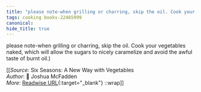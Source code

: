 ```yaml
---
title: "please note-when grilling or charring, skip the oil. Cook your ..."
tags: cooking books-22465999
canonical: 
hide_title: true
---
```


please note-when grilling or charring, skip the oil. Cook your vegetables naked, which will allow the sugars to nicely caramelize and avoid the awful taste of burnt oil.)


[[_Source_: Six Seasons: A New Way with Vegetables<br>
_Author_: 📕 Joshua McFadden<br>
_More_: [Readwise URL](https://readwise.io/open/442171138){:target="_blank"}
::wrap]]